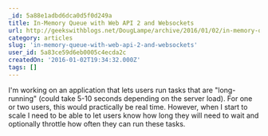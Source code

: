 ```yaml
---
_id: 5a88e1adbd6dca0d5f0d249a
title: In-Memory Queue with Web API 2 and Websockets
url: http://geekswithblogs.net/DougLampe/archive/2016/01/02/in-memory-queue-with-web-api-2-and-websockets.aspx
category: articles
slug: 'in-memory-queue-with-web-api-2-and-websockets'
user_id: 5a83ce59d6eb0005c4ecda2c
createdOn: '2016-01-02T19:34:32.000Z'
tags: []
---
```


I'm working on an application that lets users run tasks that are "long-running" (could take 5-10 seconds depending on the server load).  For one or two users, this would practically be real time.  However, when I start to scale I need to be able to let users know how long they will need to wait and optionally throttle how often they can run these tasks. 
